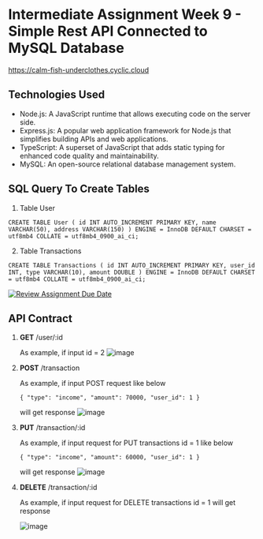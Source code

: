 # Intermediate Assignment Week 9 - Simple Rest API Connected to MySQL Database
https://calm-fish-underclothes.cyclic.cloud

## Technologies Used

- Node.js: A JavaScript runtime that allows executing code on the server side.
- Express.js: A popular web application framework for Node.js that simplifies building APIs and web applications.
- TypeScript: A superset of JavaScript that adds static typing for enhanced code quality and maintainability.
- MySQL: An open-source relational database management system.

## SQL Query To Create Tables
1. Table User

`
CREATE TABLE User (
    id INT AUTO_INCREMENT PRIMARY KEY,
    name VARCHAR(50),
    address VARCHAR(150)
) ENGINE = InnoDB DEFAULT CHARSET = utf8mb4 COLLATE = utf8mb4_0900_ai_ci;
`

2. Table Transactions

`
CREATE TABLE Transactions (
    id INT AUTO_INCREMENT PRIMARY KEY,
    user_id INT,
    type VARCHAR(10),
    amount DOUBLE
) ENGINE = InnoDB DEFAULT CHARSET = utf8mb4 COLLATE = utf8mb4_0900_ai_ci;
`

  
[![Review Assignment Due Date](https://classroom.github.com/assets/deadline-readme-button-24ddc0f5d75046c5622901739e7c5dd533143b0c8e959d652212380cedb1ea36.svg)](https://classroom.github.com/a/Z42oEjTh)
## API Contract
1. **GET** /user/:id
   
   As example, if input id = 2
   ![image](https://github.com/RevoU-FSSE-2/week-9-mfaisalkemal/assets/130155172/62c73490-3d29-4da8-b37e-af0718eae054)
2. **POST** /transaction
   
   As example, if input POST request like below
   
   `
   {
    "type": "income",
    "amount": 70000,
    "user_id": 1
   }
   `
   
   will get response
   ![image](https://github.com/RevoU-FSSE-2/week-9-mfaisalkemal/assets/130155172/bc04f693-7ad2-4731-9cee-cf8ee1201a55)
3. **PUT** /transaction/:id
   
   As example, if input request for PUT transactions id = 1 like below
   
   `
   {
    "type": "income",
    "amount": 60000,
    "user_id": 1
   }
   `

   will get response
   ![image](https://github.com/RevoU-FSSE-2/week-9-mfaisalkemal/assets/130155172/5d1ab5cd-f21e-4cc5-b8c2-55ecb9ef9391)

4. **DELETE** /transaction/:id
   
   As example, if input request for DELETE transactions id = 1 will get response
   
   ![image](https://github.com/RevoU-FSSE-2/week-9-mfaisalkemal/assets/130155172/fb5cbe57-2d29-4e5a-968c-da65c7a616dc)
